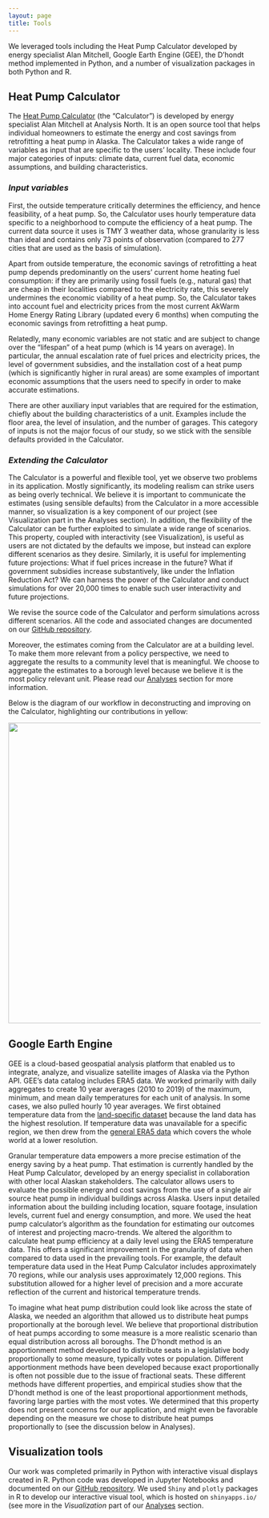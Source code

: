 ```yaml
---
layout: page
title: Tools
---
```


We leveraged tools including the Heat Pump Calculator developed by energy specialist Alan Mitchell, Google Earth Engine (GEE), the D’hondt method implemented in Python, and a number of visualization packages in both Python and R.

## Heat Pump Calculator

The [Heat Pump Calculator](https://heatpump.cf/) (the “Calculator”) is developed by energy specialist Alan Mitchell at Analysis North. It is an open source tool that helps individual homeowners to estimate the energy and cost savings from retrofitting a heat pump in Alaska. The Calculator takes a wide range of variables as input that are specific to the users’ locality. These include four major categories of inputs: climate data, current fuel data, economic assumptions, and building characteristics. 

### _Input variables_

First, the outside temperature critically determines the efficiency, and hence feasibility, of a heat pump. So, the Calculator uses hourly temperature data specific to a neighborhood to compute the efficiency of a heat pump. The current data source it uses is TMY 3 weather data, whose granularity is less than ideal and contains only 73 points of observation (compared to 277 cities that are used as the basis of  simulation). 

Apart from outside temperature, the economic savings of retrofitting a heat pump depends predominantly on the users’ current home heating fuel consumption: if they are primarily using fossil fuels (e.g., natural gas) that are cheap in their localities compared to the electricity rate, this severely undermines the economic viability of a heat pump. So, the Calculator takes into account fuel and electricity prices from the most current AkWarm Home Energy Rating Library (updated every 6 months) when computing the economic savings from retrofitting a heat pump. 

Relatedly, many economic variables are not static and are subject to change over the “lifespan” of a heat pump (which is 14 years on average). In particular, the annual escalation rate of fuel prices and electricity prices, the level of government subsidies, and the installation cost of a heat pump (which is significantly higher in rural areas) are some examples of important economic assumptions that the users need to specify in order to make accurate estimations. 

There are other auxiliary input variables that are required for the estimation, chiefly about the building characteristics of a unit. Examples include the floor area, the level of insulation, and the number of garages. This category of inputs is not the major focus of our study, so we stick with the sensible defaults provided in the Calculator. 

### _Extending the Calculator_

The Calculator is a powerful and flexible tool, yet we observe two problems in its application. Mostly significantly, its modeling realism can strike users as being overly technical. We believe it is important to communicate the estimates (using sensible defaults) from the Calculator in a more accessible manner, so visualization is a key component of our project (see Visualization part in the Analyses section). In addition, the flexibility of the Calculator can be further exploited to simulate a wide range of scenarios. This property, coupled with interactivity (see Visualization), is useful as users are not dictated by the defaults we impose, but instead can explore different scenarios as they desire. Similarly, it is useful for implementing future projections: What if fuel prices increase in the future? What if government subsidies increase substantively, like under the Inflation Reduction Act? We can harness the power of the Calculator and conduct simulations for over 20,000 times to enable such user interactivity and future projections. 

We revise the source code of the Calculator and perform simulations across different scenarios. All the code and associated changes are documented on our [GitHub repository](https://github.com/uwescience/DSSG2023-Heating-Loads/tree/heatPumpCal).

Moreover, the estimates coming from the Calculator are at a building level. To make them more relevant from a policy perspective, we need to aggregate the results to a community level that is meaningful. We choose to aggregate the estimates to a borough level because we believe it is the most policy relevant unit. Please read our [Analyses](https://uwescience.github.io/DSSG2023-Heating-Loads/method3/) section for more information. 

Below is the diagram of our workflow in deconstructing and improving on the Calculator, highlighting our contributions in yellow: 

<img src="{{ site.url }}{{ site.baseurl }}/assets/img/deconstructing the hp calc.png"  style="height:600px;">


## Google Earth Engine

GEE is a cloud-based geospatial analysis platform that enabled us to integrate, analyze, and visualize satellite images of Alaska via the Python API. GEE’s data catalog includes ERA5 data. We worked primarily with daily aggregates to create 10 year averages (2010 to 2019) of the maximum, minimum, and mean daily temperatures for each unit of analysis. In some cases, we also pulled hourly 10 year averages. We first obtained temperature data from the [land-specific dataset](https://developers.google.com/earth-engine/datasets/catalog/ECMWF_ERA5_LAND_DAILY_AGGR) because the land data has the highest resolution. If temperature data was unavailable for a specific region, we then drew from the [general ERA5 data](https://developers.google.com/earth-engine/datasets/catalog/ECMWF_ERA5_DAILY) which covers the whole world at a lower resolution. 

Granular temperature data empowers a more precise estimation of the energy saving by a heat pump. That estimation is currently handled by the Heat Pump Calculator, developed by an energy specialist in collaboration with other local Alaskan stakeholders. The calculator allows users to evaluate the possible energy and cost savings from the use of a single air source heat pump in individual buildings across Alaska. Users input detailed information about the building including location, square footage, insulation levels, current fuel and energy consumption, and more. We used the heat pump calculator’s algorithm as the foundation for estimating our outcomes of interest and projecting macro-trends. We altered the algorithm to calculate heat pump efficiency at a daily level using the ERA5 temperature data. This offers a significant improvement in the granularity of data when compared to data used in the prevailing tools. For example, the default temperature data used in the Heat Pump Calculator includes approximately 70 regions, while our analysis uses approximately 12,000 regions. This substitution allowed for a higher level of precision and a more accurate reflection of the current and historical temperature trends. 

To imagine what heat pump distribution could look like across the state of Alaska, we needed an algorithm that allowed us to distribute heat pumps proportionally at the borough level. We believe that proportional distribution of heat pumps according to some measure is a more realistic scenario than equal distribution across all boroughs. The D’hondt method is an apportionment method developed to distribute seats in a legislative body proportionally to some measure, typically votes or population. Different apportionment methods have been developed because exact proportionally is often not possible due to the issue of fractional seats. These different methods have different properties, and empirical studies show that the D’hondt method is one of the least proportional apportionment methods, favoring large parties with the most votes. We determined that this property does not present concerns for our application, and might even be favorable depending on the measure we chose to distribute heat pumps proportionally to (see the discussion below in Analyses). 

## Visualization tools

Our work was completed primarily in Python with interactive visual displays created in R. Python code was developed in Jupyter Notebooks and documented on our [GitHub repository](https://github.com/uwescience/DSSG2023-Heating-Loads/). We used `Shiny` and `plotly` packages in R to develop our interactive visual tool, which is hosted on `shinyapps.io/` (see more in the _Visualization_ part of our [Analyses](https://uwescience.github.io/DSSG2023-Heating-Loads/method3/) section. 

